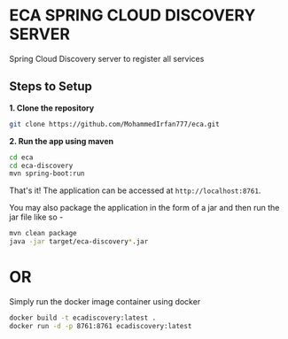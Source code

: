 # ECA SPRING CLOUD DISCOVERY SERVER 

Spring Cloud Discovery server to register all services  

## Steps to Setup

**1. Clone the repository** 

```bash
git clone https://github.com/MohammedIrfan777/eca.git
```

**2. Run the app using maven**

```bash
cd eca
cd eca-discovery
mvn spring-boot:run
```

That's it! The application can be accessed at `http://localhost:8761`.

You may also package the application in the form of a jar and then run the jar file like so -

```bash
mvn clean package
java -jar target/eca-discovery*.jar
```

# OR

Simply run the docker image container using docker

```bash
docker build -t ecadiscovery:latest .
docker run -d -p 8761:8761 ecadiscovery:latest
```

